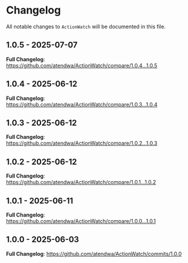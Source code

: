 # Changelog

All notable changes to `ActionWatch` will be documented in this file.

## 1.0.5 - 2025-07-07

**Full Changelog**: https://github.com/atendwa/ActionWatch/compare/1.0.4...1.0.5

## 1.0.4 - 2025-06-12

**Full Changelog**: https://github.com/atendwa/ActionWatch/compare/1.0.3...1.0.4

## 1.0.3 - 2025-06-12

**Full Changelog**: https://github.com/atendwa/ActionWatch/compare/1.0.2...1.0.3

## 1.0.2 - 2025-06-12

**Full Changelog**: https://github.com/atendwa/ActionWatch/compare/1.0.1...1.0.2

## 1.0.1 - 2025-06-11

**Full Changelog**: https://github.com/atendwa/ActionWatch/compare/1.0.0...1.0.1

## 1.0.0 - 2025-06-03

**Full Changelog**: https://github.com/atendwa/ActionWatch/commits/1.0.0
